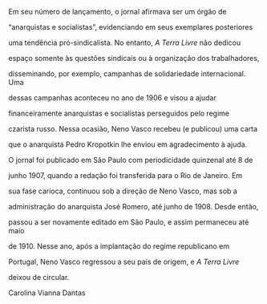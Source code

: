 

Em seu número de lançamento, o jornal afirmava ser um órgão de

“anarquistas e socialistas”, evidenciando em seus exemplares posteriores

uma tendência pró-sindicalista. No entanto, *A Terra Livre* não dedicou

espaço somente às questões sindicais ou à organização dos trabalhadores,

disseminando, por exemplo, campanhas de solidariedade internacional. Uma

dessas campanhas aconteceu no ano de 1906 e visou a ajudar

financeiramente anarquistas e socialistas perseguidos pelo regime

czarista russo. Nessa ocasião, Neno Vasco recebeu (e publicou) uma carta

que o anarquista Pedro Kropotkin lhe enviou em agradecimento à ajuda.



O jornal foi publicado em São Paulo com periodicidade quinzenal até 8 de

junho 1907, quando a redação foi transferida para o Rio de Janeiro. Em

sua fase carioca, continuou sob a direção de Neno Vasco, mas sob a

administração do anarquista José Romero, até junho de 1908. Desde então,

passou a ser novamente editado em São Paulo, e assim permaneceu até maio

de 1910. Nesse ano, após a implantação do regime republicano em

Portugal, Neno Vasco regressou a seu país de origem, e *A Terra Livre*

deixou de circular.



Carolina Vianna Dantas



